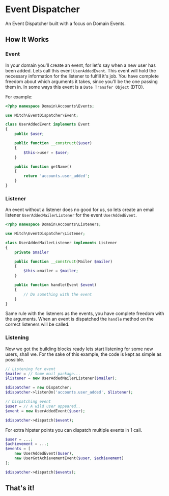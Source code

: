 # Event Dispatcher

An Event Dispatcher built with a focus on Domain Events.

## How It Works

### Event
In your domain you'll create an event, for let's say when a new user has been added.
Lets call this event `UserAddedEvent`. This event will hold the necessary information for the listener to fulfill it's job.
You have complete freedom about which arguments it takes, since you'll be the one passing them in.
In some ways this event is a `Date Transfer Object` (DTO).

For example:

```php
<?php namespace Domain\Accounts\Events;

use Mitch\EventDispatcher\Event;

class UserAddedEvent implements Event
{
    public $user;

    public function __construct($user)
    {
        $this->user = $user;
    }

    public function getName()
    {
        return 'accounts.user_added';
    }
}
```

### Listener
An event without a listener does no good for us, so lets create an email listener `UserAddedMailerListener` for the event `UserAddedEvent`.

```php
<?php namespace Domain\Accounts\Listeners;

use Mitch\EventDispatcher\Listener;

class UserAddedMailerListener implements Listener
{
    private $mailer

    public function __construct(Mailer $mailer)
    {
        $this->mailer = $mailer;
    }

    public function handle(Event $event)
    {
        // Do something with the event
    }
}
```

Same rule with the listeners as the events, you have complete freedom with the arguments.
When an event is dispatched the `handle` method on the correct listeners will be called.

### Listening
Now we got the building blocks ready lets start listening for some new users, shall we.
For the sake of this example, the code is kept as simple as possible.

```php
// Listening for event
$mailer = // Some mail package...
$listener = new UserAddedMailerListener($mailer);

$dispatcher = new Dispatcher;
$dispatcher->listenOn('accounts.user_added', $listener);

// Dispatching event
$user = // A wild user appeared..
$event = new UserAddedEvent($user);

$dispatcher->dispatch($event);
```

For extra hipster points you can dispatch multiple events in 1 call.

```php
$user = ...;
$achievement = ...;
$events = [
    new UserAddedEvent($user),
    new UserGotAchievementEvent($user, $achievement)
];

$dispatcher->dispatch($events);
```

## That's it!
